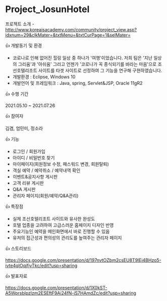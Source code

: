 # Project_JosunHotel

프로젝트 소개 - http://www.koreaisacademy.com/community/project_view.asp?idxnum=29&clkMater=&txtMenu=&txtCurPage=1&selMater=

👍 개발동기 및 환경
- 코로나로 인해 없어진 힐링 일상 중 하나가 '여행'이었습니다. 
  저희 팀은 '지난 일상의 그리움'과 '아쉬움' 그리고 언젠가 '코로나가 꼭 종식되기를 바라는 마음'으로 
  조선호텔리조트 사이트를 타겟 사이트로 선정하여 그 기능을 연구해 구현하였습니다.
- 개발환경 : Eclipse, Windows 10
- 개발언어 및 프레임워크 : Java, spring, Servlet&JSP, Oracle 11gR2

👍 수행 기간


2021.05.10 ~ 2021.07.26

👍 참여자


김겸, 엄민미, 정소라



👍 기능
- 로그인 / 회원가입
- 아이디 / 비밀번호 찾기
- 마이페이지(회원정보 수정, 패스워드 변경, 회원탈퇴)
- 객실 예약 / 예약취소 / 예약내역 확인
- 이벤트&공지사항 게시판
- 고객 리뷰 게시판
- Q&A 게시판
- 관리자 페이지(회원/예약/Q&A관리)



👍 특장점
- 실제 조선호텔리조트 사이트와 유사한 완성도
- 호텔 업종을 고려하여 고급스러운 홈페이지 디자인 반영
- 주요기능인 예약을 메인화면에서 바로 진행할 수 있음
- 유저의 접근성과 편의성의 관리도를 높여주는 관리자 페이지



👍 스토리보드

https://docs.google.com/presentation/d/197nvtOZbm2csEU8T9lEj4BHzo5-ivte4qIOqjfjyTkc/edit?usp=sharing



👍 발표자료

https://docs.google.com/presentation/d/1X0kST-A5Wprsblpzlzm2ESEftF9Ai24fN-jS7HAmdZc/edit?usp=sharing
